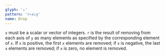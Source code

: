 ```yaml
---
glyph: '↓'
pattern: 'r←x↓y'
name: Drop
---
```


`x` must be a scalar or vector of integers. `r` is the result of removing from each axis of `y` as many elements as specified by the corresponding element of `x`. If `x` is positive, the first `x` elements are removed; if `x` is negative, the last `x` elements are removed; if `x` is zero, no element is removed.